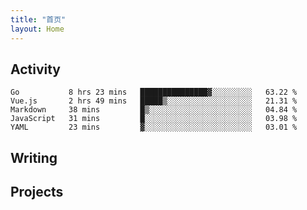```yaml
---
title: "首页"
layout: Home
---
```


## Activity
<!--START_SECTION:waka-->
```text
Go           8 hrs 23 mins   ███████████████▓░░░░░░░░░   63.22 % 
Vue.js       2 hrs 49 mins   █████▒░░░░░░░░░░░░░░░░░░░   21.31 % 
Markdown     38 mins         █▒░░░░░░░░░░░░░░░░░░░░░░░   04.84 % 
JavaScript   31 mins         █░░░░░░░░░░░░░░░░░░░░░░░░   03.98 % 
YAML         23 mins         ▓░░░░░░░░░░░░░░░░░░░░░░░░   03.01 % 
```
<!--END_SECTION:waka-->

## Writing
<PindedPosts />

## Projects
<Projects />
